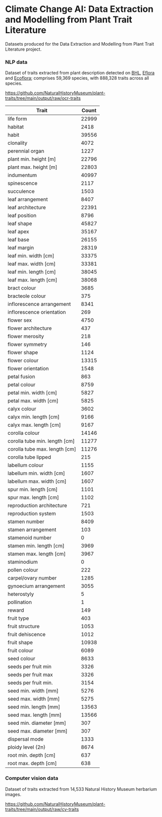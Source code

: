 # Climate Change AI: Data Extraction and Modelling from Plant Trait Literature

Datasets produced for the Data Extraction and Modelling from Plant Trait Literature project.


### NLP data 

Dataset of traits extracted from plant description detected on [BHL](https://www.biodiversitylibrary.org), [Eflora](http://www.efloras.org/flora_page.aspx?flora_id=1) and [Ecoflora](http://ecoflora.org.uk); comprises 59,369 species, with 888,328 traits across all species. 

https://github.com/NaturalHistoryMuseum/plant-traits/tree/main/output/raw/ocr-traits

| Trait                         | Count   |
|-------------------------------|---------|
| life form                     | 22999   |
| habitat                       | 2418    |
| habit                         | 39556   |
| clonality                     | 4072    |
| perennial organ               | 1227    |
| plant min. height [m]          | 22796   |
| plant max. height [m]          | 22803   |
| indumentum                    | 40997   |
| spinescence                   | 2117    |
| succulence                    | 1503    |
| leaf arrangement              | 8407    |
| leaf architecture             | 22391   |
| leaf position                 | 8796    |
| leaf shape                    | 45827   |
| leaf apex                     | 35167   |
| leaf base                     | 26155   |
| leaf margin                   | 28319   |
| leaf min. width [cm]          | 33375   |
| leaf max. width [cm]          | 33381   |
| leaf min. length [cm]         | 38045   |
| leaf max. length [cm]         | 38068   |
| bract colour                  | 3685    |
| bracteole colour              | 375     |
| inflorescence arrangement     | 8341    |
| inflorescence orientation     | 269     |
| flower sex                    | 4750    |
| flower architecture           | 437     |
| flower merosity               | 218     |
| flower symmetry               | 146     |
| flower shape                  | 1124    |
| flower colour                 | 13315   |
| flower orientation            | 1548    |
| petal fusion                  | 863     |
| petal colour                  | 8759    |
| petal min. width [cm]         | 5827    |
| petal max. width [cm]         | 5825    |
| calyx colour                  | 3602    |
| calyx min. length [cm]        | 9166    |
| calyx max. length [cm]        | 9167    |
| corolla colour                | 14146   |
| corolla tube min. length [cm] | 11277   |
| corolla tube max. length [cm] | 11276   |
| corolla tube lipped           | 215     |
| labellum colour               | 1155    |
| labellum min. width [cm]      | 1607    |
| labellum max. width [cm]      | 1607    |
| spur min. length [cm]         | 1101    |
| spur max. length [cm]         | 1102    |
| reproduction architecture     | 721     |
| reproduction system           | 1503    |
| stamen number                 | 8409    |
| stamen arrangement            | 103     |
| stamenoid number              | 0       |
| stamen min. length [cm]       | 3969    |
| stamen max. length [cm]       | 3967    |
| staminodium                   | 0       |
| pollen colour                 | 222     |
| carpel/ovary number           | 1285    |
| gynoecium arrangement         | 3055    |
| heterostyly                   | 5       |
| pollination                   | 1       |
| reward                        | 149     |
| fruit type                    | 403     |
| fruit structure               | 1053    |
| fruit dehiscence              | 1012    |
| fruit shape                   | 10938   |
| fruit colour                  | 6089    |
| seed colour                   | 8633    |
| seeds per fruit min           | 3326    |
| seeds per fruit max           | 3326    |
| seeds per fruit min.          | 3154    |
| seed min. width [mm]          | 5276    |
| seed max. width [mm]          | 5275    |
| seed min. length [mm]         | 13563   |
| seed max. length [mm]         | 13566   |
| seed min. diameter [mm]       | 307     |
| seed max. diameter [mm]       | 307     |
| dispersal mode                | 1333    |
| ploidy level (2n)             | 8674    |
| root min. depth [cm]          | 637     |
| root max. depth [cm]          | 638     |


### Computer vision data

Dataset of traits extracted from 14,533 Natural History Museum herbarium images. 

https://github.com/NaturalHistoryMuseum/plant-traits/tree/main/output/raw/cv-traits

